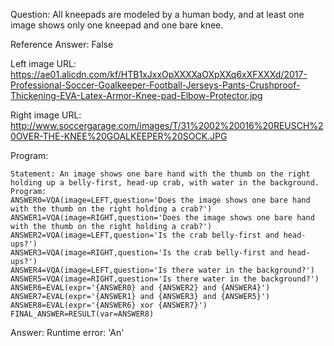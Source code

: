 Question: All kneepads are modeled by a human body, and at least one image shows only one kneepad and one bare knee.

Reference Answer: False

Left image URL: https://ae01.alicdn.com/kf/HTB1xJxxOpXXXXaOXpXXq6xXFXXXd/2017-Professional-Soccer-Goalkeeper-Football-Jerseys-Pants-Crushproof-Thickening-EVA-Latex-Armor-Knee-pad-Elbow-Protector.jpg

Right image URL: http://www.soccergarage.com/images/T/31%2002%20016%20REUSCH%20OVER-THE-KNEE%20GOALKEEPER%20SOCK.JPG

Program:

```
Statement: An image shows one bare hand with the thumb on the right holding up a belly-first, head-up crab, with water in the background.
Program:
ANSWER0=VQA(image=LEFT,question='Does the image shows one bare hand with the thumb on the right holding a crab?')
ANSWER1=VQA(image=RIGHT,question='Does the image shows one bare hand with the thumb on the right holding a crab?')
ANSWER2=VQA(image=LEFT,question='Is the crab belly-first and head-ups?')
ANSWER3=VQA(image=RIGHT,question='Is the crab belly-first and head-ups?')
ANSWER4=VQA(image=LEFT,question='Is there water in the background?')
ANSWER5=VQA(image=RIGHT,question='Is there water in the background?')
ANSWER6=EVAL(expr='{ANSWER0} and {ANSWER2} and {ANSWER4}')
ANSWER7=EVAL(expr='{ANSWER1} and {ANSWER3} and {ANSWER5}')
ANSWER8=EVAL(expr='{ANSWER6} xor {ANSWER7}')
FINAL_ANSWER=RESULT(var=ANSWER8)
```
Answer: Runtime error: 'An'

